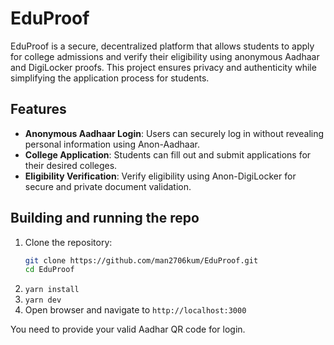 # EduProof
EduProof is a secure, decentralized platform that allows students to apply for college admissions and verify their eligibility using anonymous Aadhaar and DigiLocker proofs. This project ensures privacy and authenticity while simplifying the application process for students.

## Features

- **Anonymous Aadhaar Login**: Users can securely log in without revealing personal information using Anon-Aadhaar.
- **College Application**: Students can fill out and submit applications for their desired colleges.
- **Eligibility Verification**: Verify eligibility using Anon-DigiLocker for secure and private document validation.

## Building and running the repo
1. Clone the repository:
   ```bash
   git clone https://github.com/man2706kum/EduProof.git
   cd EduProof
2. `yarn install`
3. `yarn dev`
4. Open browser and navigate to `http://localhost:3000`

You need to provide your valid Aadhar QR code for login.